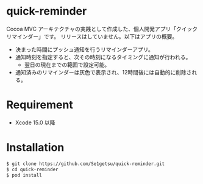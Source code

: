 # quick-reminder
Cocoa MVC アーキテクチャの実践として作成した、個人開発アプリ「クイックリマインダー」です。
リリースはしていません。以下はアプリの概要。

- 決まった時間にプッシュ通知を行うリマインダーアプリ。
- 通知時刻を指定すると、次その時刻になるタイミングに通知が行われる。
  - 翌日の現在までの範囲で設定可能。
- 通知済みのリマインダーは灰色で表示され、12時間後には自動的に削除される。

# Requirement
- Xcode 15.0 以降

# Installation
```bash
$ git clone https://github.com/Se1getsu/quick-reminder.git
$ cd quick-reminder
$ pod install
```
